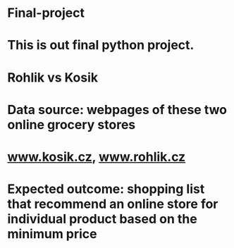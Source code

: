 # Final-project
# This is out final python project.
# Rohlik vs Kosik
# Data source: webpages of these two online grocery stores
# www.kosik.cz, www.rohlik.cz
# Expected outcome: shopping list that recommend an online store for individual product based on the minimum price
